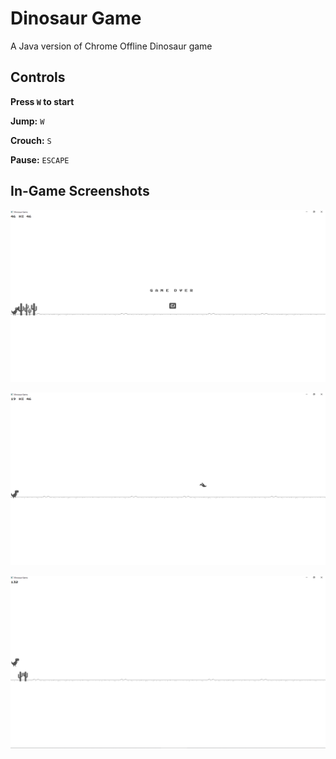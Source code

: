 # Dinosaur Game

A Java version of Chrome Offline Dinosaur game

## Controls

**Press `W` to start**

**Jump:** `W`

**Crouch:** `S`

**Pause:** `ESCAPE`


## In-Game Screenshots

![](src/Game/Resources/In%20Game%20Screenshots/Screenshot_1.png)


![](src/Game/Resources/In%20Game%20Screenshots/Screenshot_2.png)


![](src/Game/Resources/In%20Game%20Screenshots/Screenshot_3.png)
